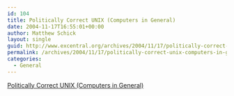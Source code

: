 ```yaml
---
id: 104
title: Politically Correct UNIX (Computers in General)
date: 2004-11-17T16:55:01+00:00
author: Matthew Schick
layout: single
guid: http://www.excentral.org/archives/2004/11/17/politically-correct-unix-computers-in-general/
permalink: /archives/2004/11/17/politically-correct-unix-computers-in-general
categories:
  - General
---
```

<a href="http://nolte-net.de/en/article/correct_unix.html">Politically Correct UNIX (Computers in General)</a>
